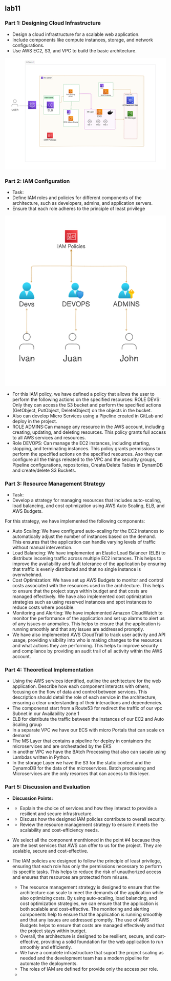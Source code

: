 ## lab11

### Part 1: Designing Cloud Infrastructure
* Design a cloud infrastructure for a scalable web application.
* Include components like compute instances, storage, and network configurations.
* Use AWS EC2, S3, and VPC to build the basic architecture.  

![img.png](img.png)


### Part 2: IAM Configuration
* Task:
* Define IAM roles and policies for different components of the architecture, such as developers, admins, and application servers.
* Ensure that each role adheres to the principle of least privilege

![img_1.png](img_1.png)

* For this IAM policy, we have defined a policy that allows the user to perform the following actions on the specified resources:
ROLE DEVS: Only they can access the S3 bucket and perform the specified actions (GetObject, PutObject, DeleteObject) on the objects in the bucket.
* Also can develop Micro Services using a Pipeline created in GitLab and deploy in the project.
* ROLE ADMINS:Can manage any resource in the AWS account, including creating, updating, and deleting resources. This policy grants full access to all AWS services and resources.
* Role DEVOPS: Can manage the EC2 instances, including starting, stopping, and terminating instances. This policy grants permissions to perform the specified actions on the specified resources. Aso they can configure all the things releated to the VPC and the security groups, Pipeline configurations, repositories, Create/Delete Tables in DynamDB and create/delete S3 Buckets.


### Part 3: Resource Management Strategy
* Task:
* Develop a strategy for managing resources that includes auto-scaling, load balancing, and cost optimization using AWS Auto Scaling, ELB, and AWS Budgets.

For this strategy, we have implemented the following components:
* Auto Scaling: We have configured auto-scaling for the EC2 instances to automatically adjust the number of instances based on the demand. This ensures that the application can handle varying levels of traffic without manual intervention.
* Load Balancing: We have implemented an Elastic Load Balancer (ELB) to distribute incoming traffic across multiple EC2 instances. This helps to improve the availability and fault tolerance of the application by ensuring that traffic is evenly distributed and that no single instance is overwhelmed.
* Cost Optimization: We have set up AWS Budgets to monitor and control costs associated with the resources used in the architecture. This helps to ensure that the project stays within budget and that costs are managed effectively. We have also implemented cost optimization strategies such as using reserved instances and spot instances to reduce costs where possible.
* Monitoring and Alerting: We have implemented Amazon CloudWatch to monitor the performance of the application and set up alarms to alert us of any issues or anomalies. This helps to ensure that the application is running smoothly and that any issues are addressed promptly.
* We have also implemented AWS CloudTrail to track user activity and API usage, providing visibility into who is making changes to the resources and what actions they are performing. This helps to improve security and compliance by providing an audit trail of all activity within the AWS account.



### Part 4: Theoretical Implementation

* Using the AWS services identified, outline the architecture for the web application. Describe how each component interacts with others, focusing on the flow of data and control between services. This description should detail the role of each service in the architecture, ensuring a clear understanding of their interactions and dependencies.
* The componenst start from a Route53 for redirect the traffic of our vpc Subnet in our Availability zone 1
* ELB for distribute the traffic between the instances of our EC2 and Auto Scaling group
* In a separate VPC we have our ECS with micro Portals that can scale on demand
* The MS Layer that contains a pipeline for deploy in containers the microservices and are orchestaded by the EKS
* In another VPC we have the BAtch Processing that also can sacale using Lambdas written in Python.
* In the storage Layer we have the S3 for the static content and the DynamoDB for the data of the microservices. Batch processing and Microservices are the only resorces that can access to this leyer.


### Part 5: Discussion and Evaluation
* **Discussion Points:**
* * Explain the choice of services and how they interact to provide a resilient and secure infrastructure.
* * Discuss how the designed IAM policies contribute to overall security.
* * Review the resource management strategy to ensure it meets the scalability and cost-efficiency needs.

* We select all the component menthioned in the point #4 because they are the best services that AWS can offer to us for the project. They are scalable, secure and cost-effective.
* The IAM policies are designed to follow the principle of least privilege, ensuring that each role has only the permissions necessary to perform its specific tasks. This helps to reduce the risk of unauthorized access and ensures that resources are protected from misuse.
  * The resource management strategy is designed to ensure that the architecture can scale to meet the demands of the application while also optimizing costs. By using auto-scaling, load balancing, and cost optimization strategies, we can ensure that the application is both scalable and cost-effective. The monitoring and alerting components help to ensure that the application is running smoothly and that any issues are addressed promptly. The use of AWS Budgets helps to ensure that costs are managed effectively and that the project stays within budget.
  * Overall, the architecture is designed to be resilient, secure, and cost-effective, providing a solid foundation for the web application to run smoothly and efficiently.
  * We have a complete infrastructure that suport the project scaling as needed and the development team has a modern pipeline for automate the deployments.
  * The roles of IAM are defined for provide only the access per role.
  * 



